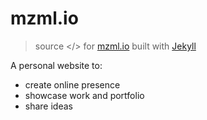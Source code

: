 # mzml.io

> source </> for [mzml.io][1] built with [Jekyll][2]

A personal website to:

* create online presence
* showcase work and portfolio
* share ideas

[1]: https://mzml.io
[2]: https://jekyllrb.com/
